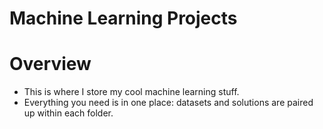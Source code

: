 # Machine Learning Projects

# Overview
- This is where I store my cool machine learning stuff.
- Everything you need is in one place: datasets and solutions are paired up within each folder.
